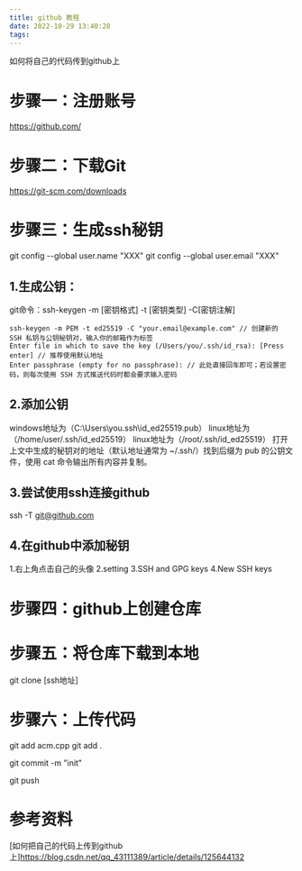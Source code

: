 ```yaml
---
title: github 教程
date: 2022-10-29 13:40:28
tags:
---
```


如何将自己的代码传到github上
# 步骤一：注册账号
https://github.com/


# 步骤二：下载Git
https://git-scm.com/downloads


# 步骤三：生成ssh秘钥
git config --global user.name "XXX"
git config --global user.email "XXX"
## 1.生成公钥：
git命令：ssh-keygen  -m [密钥格式]  -t [密钥类型]  -C[密钥注解] 
```
ssh-keygen -m PEM -t ed25519 -C "your.email@example.com" // 创建新的 SSH 私钥与公钥秘钥对，输入你的邮箱作为标签
Enter file in which to save the key (/Users/you/.ssh/id_rsa): [Press enter] // 推荐使用默认地址
Enter passphrase (empty for no passphrase): // 此处直接回车即可；若设置密码，则每次使用 SSH 方式推送代码时都会要求输入密码
```
## 2.添加公钥
windows地址为（C:\Users\you\.ssh\id_ed25519.pub）
linux地址为（/home/user/.ssh/id_ed25519）
linux地址为（/root/.ssh/id_ed25519）
打开上文中生成的秘钥对的地址（默认地址通常为 ~/.ssh/）找到后缀为 pub 的公钥文件，使用 cat 命令输出所有内容并复制。

## 3.尝试使用ssh连接github
ssh -T git@github.com


## 4.在github中添加秘钥
1.右上角点击自己的头像
2.setting
3.SSH and GPG keys
4.New SSH keys  



# 步骤四：github上创建仓库



# 步骤五：将仓库下载到本地
git clone [ssh地址]



# 步骤六：上传代码
git add acm.cpp
git add .


git commit -m "init"


git push



# 参考资料

[如何把自己的代码上传到github上]https://blog.csdn.net/qq_43111389/article/details/125644132




























































